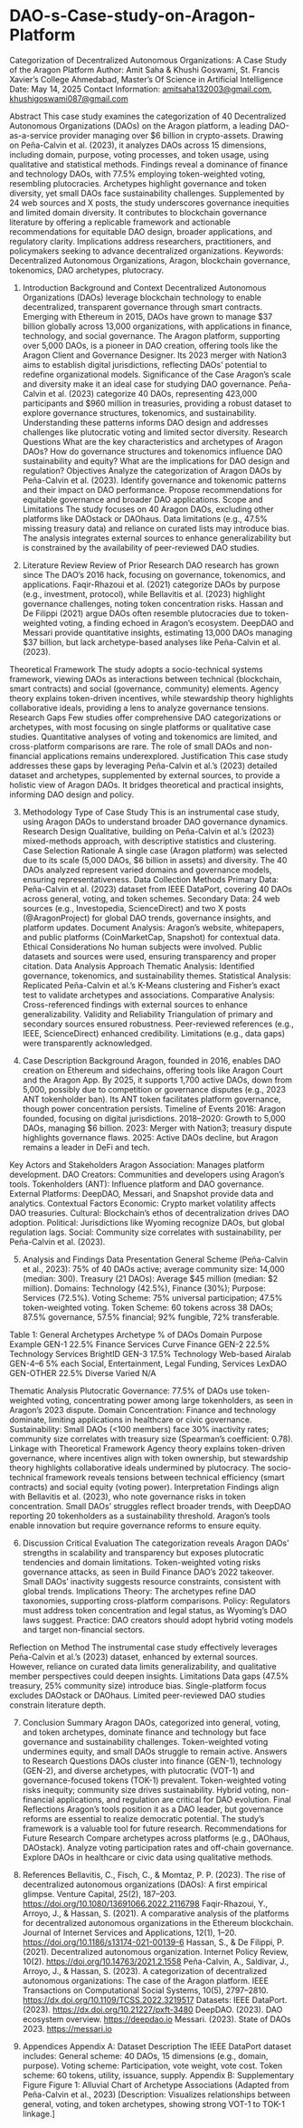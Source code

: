 # DAO-s-Case-study-on-Aragon-Platform
Categorization of Decentralized Autonomous Organizations: A Case Study of the Aragon Platform
Author: Amit Saha & Khushi Goswami, St. Francis Xavier’s College Ahmedabad, Master’s Of Science in Artificial Intelligence
Date: May 14, 2025
Contact Information: amitsaha132003@gmail.com, khushigoswami087@gmail.com

Abstract
This case study examines the categorization of 40 Decentralized Autonomous Organizations (DAOs) on the Aragon platform, a leading DAO-as-a-service provider managing over $6 billion in crypto-assets. Drawing on Peña-Calvin et al. (2023), it analyzes DAOs across 15 dimensions, including domain, purpose, voting processes, and token usage, using qualitative and statistical methods. Findings reveal a dominance of finance and technology DAOs, with 77.5% employing token-weighted voting, resembling plutocracies. Archetypes highlight governance and token diversity, yet small DAOs face sustainability challenges. Supplemented by 24 web sources and X posts, the study underscores governance inequities and limited domain diversity. It contributes to blockchain governance literature by offering a replicable framework and actionable recommendations for equitable DAO design, broader applications, and regulatory clarity. Implications address researchers, practitioners, and policymakers seeking to advance decentralized organizations.
Keywords: Decentralized Autonomous Organizations, Aragon, blockchain governance, tokenomics, DAO archetypes, plutocracy.

1. Introduction
Background and Context
Decentralized Autonomous Organizations (DAOs) leverage blockchain technology to enable decentralized, transparent governance through smart contracts. Emerging with Ethereum in 2015, DAOs have grown to manage $37 billion globally across 13,000 organizations, with applications in finance, technology, and social governance. The Aragon platform, supporting over 5,000 DAOs, is a pioneer in DAO creation, offering tools like the Aragon Client and Governance Designer. Its 2023 merger with Nation3 aims to establish digital jurisdictions, reflecting DAOs’ potential to redefine organizational models.
Significance of the Case
Aragon’s scale and diversity make it an ideal case for studying DAO governance. Peña-Calvin et al. (2023) categorize 40 DAOs, representing 423,000 participants and $960 million in treasuries, providing a robust dataset to explore governance structures, tokenomics, and sustainability. Understanding these patterns informs DAO design and addresses challenges like plutocratic voting and limited sector diversity.
Research Questions
What are the key characteristics and archetypes of Aragon DAOs?
How do governance structures and tokenomics influence DAO sustainability and equity?
What are the implications for DAO design and regulation?
Objectives
Analyze the categorization of Aragon DAOs by Peña-Calvin et al. (2023).
Identify governance and tokenomic patterns and their impact on DAO performance.
Propose recommendations for equitable governance and broader DAO applications.
Scope and Limitations
The study focuses on 40 Aragon DAOs, excluding other platforms like DAOstack or DAOhaus. Data limitations (e.g., 47.5% missing treasury data) and reliance on curated lists may introduce bias. The analysis integrates external sources to enhance generalizability but is constrained by the availability of peer-reviewed DAO studies.

3. Literature Review
Review of Prior Research
DAO research has grown since The DAO’s 2016 hack, focusing on governance, tokenomics, and applications. Faqir-Rhazoui et al. (2021) categorize DAOs by purpose (e.g., investment, protocol), while Bellavitis et al. (2023) highlight governance challenges, noting token concentration risks. Hassan and De Filippi (2021) argue DAOs often resemble plutocracies due to token-weighted voting, a finding echoed in Aragon’s ecosystem. DeepDAO and Messari provide quantitative insights, estimating 13,000 DAOs managing $37 billion, but lack archetype-based analyses like Peña-Calvin et al. (2023).

Theoretical Framework
The study adopts a socio-technical systems framework, viewing DAOs as interactions between technical (blockchain, smart contracts) and social (governance, community) elements. Agency theory explains token-driven incentives, while stewardship theory highlights collaborative ideals, providing a lens to analyze governance tensions.
Research Gaps
Few studies offer comprehensive DAO categorizations or archetypes, with most focusing on single platforms or qualitative case studies. Quantitative analyses of voting and tokenomics are limited, and cross-platform comparisons are rare. The role of small DAOs and non-financial applications remains underexplored.
Justification
This case study addresses these gaps by leveraging Peña-Calvin et al.’s (2023) detailed dataset and archetypes, supplemented by external sources, to provide a holistic view of Aragon DAOs. It bridges theoretical and practical insights, informing DAO design and policy.

3. Methodology
Type of Case Study
This is an instrumental case study, using Aragon DAOs to understand broader DAO governance dynamics.
Research Design
Qualitative, building on Peña-Calvin et al.’s (2023) mixed-methods approach, with descriptive statistics and clustering.
Case Selection Rationale
A single case (Aragon platform) was selected due to its scale (5,000 DAOs, $6 billion in assets) and diversity. The 40 DAOs analyzed represent varied domains and governance models, ensuring representativeness.
Data Collection Methods
Primary Data: Peña-Calvin et al. (2023) dataset from IEEE DataPort, covering 40 DAOs across general, voting, and token schemes.
Secondary Data: 24 web sources (e.g., Investopedia, ScienceDirect) and two X posts (@AragonProject) for global DAO trends, governance insights, and platform updates.
Document Analysis: Aragon’s website, whitepapers, and public platforms (CoinMarketCap, Snapshot) for contextual data.
Ethical Considerations
No human subjects were involved. Public datasets and sources were used, ensuring transparency and proper citation.
Data Analysis Approach
Thematic Analysis: Identified governance, tokenomics, and sustainability themes.
Statistical Analysis: Replicated Peña-Calvin et al.’s K-Means clustering and Fisher’s exact test to validate archetypes and associations.
Comparative Analysis: Cross-referenced findings with external sources to enhance generalizability.
Validity and Reliability
Triangulation of primary and secondary sources ensured robustness.
Peer-reviewed references (e.g., IEEE, ScienceDirect) enhanced credibility.
Limitations (e.g., data gaps) were transparently acknowledged.

4. Case Description
Background
Aragon, founded in 2016, enables DAO creation on Ethereum and sidechains, offering tools like Aragon Court and the Aragon App. By 2025, it supports 1,700 active DAOs, down from 5,000, possibly due to competition or governance disputes (e.g., 2023 ANT tokenholder ban). Its ANT token facilitates platform governance, though power concentration persists.
Timeline of Events
2016: Aragon founded, focusing on digital jurisdictions.
2018–2020: Growth to 5,000 DAOs, managing $6 billion.
2023: Merger with Nation3; treasury dispute highlights governance flaws.
2025: Active DAOs decline, but Aragon remains a leader in DeFi and tech.

Key Actors and Stakeholders
Aragon Association: Manages platform development.
DAO Creators: Communities and developers using Aragon’s tools.
Tokenholders (ANT): Influence platform and DAO governance.
External Platforms: DeepDAO, Messari, and Snapshot provide data and analytics.
Contextual Factors
Economic: Crypto market volatility affects DAO treasuries.
Cultural: Blockchain’s ethos of decentralization drives DAO adoption.
Political: Jurisdictions like Wyoming recognize DAOs, but global regulation lags.
Social: Community size correlates with sustainability, per Peña-Calvin et al. (2023).

5. Analysis and Findings
Data Presentation
General Scheme (Peña-Calvin et al., 2023):
75% of 40 DAOs active; average community size: 14,000 (median: 300).
Treasury (21 DAOs): Average $45 million (median: $2 million).
Domains: Technology (42.5%), Finance (30%); Purpose: Services (72.5%).
Voting Scheme: 75% universal participation; 47.5% token-weighted voting.
Token Scheme: 60 tokens across 38 DAOs; 87.5% governance, 57.5% financial; 92% fungible, 72% transferable.

Table 1: General Archetypes
Archetype
% of DAOs
Domain
Purpose
Example
GEN-1
22.5%
Finance
Services
Curve Finance
GEN-2
22.5%
Technology
Services
BrightID
GEN-3
17.5%
Technology
Web-based
Airalab
GEN-4–6
5% each
Social, Entertainment, Legal
Funding, Services
LexDAO
GEN-OTHER
22.5%
Diverse
Varied
N/A


Thematic Analysis
Plutocratic Governance: 77.5% of DAOs use token-weighted voting, concentrating power among large tokenholders, as seen in Aragon’s 2023 dispute.
Domain Concentration: Finance and technology dominate, limiting applications in healthcare or civic governance.
Sustainability: Small DAOs (<100 members) face 30% inactivity rates; community size correlates with treasury size (Spearman’s coefficient: 0.78).
Linkage with Theoretical Framework
Agency theory explains token-driven governance, where incentives align with token ownership, but stewardship theory highlights collaborative ideals undermined by plutocracy. The socio-technical framework reveals tensions between technical efficiency (smart contracts) and social equity (voting power).
Interpretation
Findings align with Bellavitis et al. (2023), who note governance risks in token concentration. Small DAOs’ struggles reflect broader trends, with DeepDAO reporting 20 tokenholders as a sustainability threshold. Aragon’s tools enable innovation but require governance reforms to ensure equity.

6. Discussion
Critical Evaluation
The categorization reveals Aragon DAOs’ strengths in scalability and transparency but exposes plutocratic tendencies and domain limitations. Token-weighted voting risks governance attacks, as seen in Build Finance DAO’s 2022 takeover. Small DAOs’ inactivity suggests resource constraints, consistent with global trends.
Implications
Theory: The archetypes refine DAO taxonomies, supporting cross-platform comparisons.
Policy: Regulators must address token concentration and legal status, as Wyoming’s DAO laws suggest.
Practice: DAO creators should adopt hybrid voting models and target non-financial sectors.

Reflection on Method
The instrumental case study effectively leverages Peña-Calvin et al.’s (2023) dataset, enhanced by external sources. However, reliance on curated data limits generalizability, and qualitative member perspectives could deepen insights.
Limitations
Data gaps (47.5% treasury, 25% community size) introduce bias.
Single-platform focus excludes DAOstack or DAOhaus.
Limited peer-reviewed DAO studies constrain literature depth.

7. Conclusion
Summary
Aragon DAOs, categorized into general, voting, and token archetypes, dominate finance and technology but face governance and sustainability challenges. Token-weighted voting undermines equity, and small DAOs struggle to remain active.
Answers to Research Questions
DAOs cluster into finance (GEN-1), technology (GEN-2), and diverse archetypes, with plutocratic (VOT-1) and governance-focused tokens (TOK-1) prevalent.
Token-weighted voting risks inequity; community size drives sustainability.
Hybrid voting, non-financial applications, and regulation are critical for DAO evolution.
Final Reflections
Aragon’s tools position it as a DAO leader, but governance reforms are essential to realize democratic potential. The study’s framework is a valuable tool for future research.
Recommendations for Future Research
Compare archetypes across platforms (e.g., DAOhaus, DAOstack).
Analyze voting participation rates and off-chain governance.
Explore DAOs in healthcare or civic data using qualitative methods.

8. References
Bellavitis, C., Fisch, C., & Momtaz, P. P. (2023). The rise of decentralized autonomous organizations (DAOs): A first empirical glimpse. Venture Capital, 25(2), 187–203. https://doi.org/10.1080/13691066.2022.2116798
Faqir-Rhazoui, Y., Arroyo, J., & Hassan, S. (2021). A comparative analysis of the platforms for decentralized autonomous organizations in the Ethereum blockchain. Journal of Internet Services and Applications, 12(1), 1–20. https://doi.org/10.1186/s13174-021-00139-6
Hassan, S., & De Filippi, P. (2021). Decentralized autonomous organization. Internet Policy Review, 10(2). https://doi.org/10.14763/2021.2.1558
Peña-Calvin, A., Saldivar, J., Arroyo, J., & Hassan, S. (2023). A categorization of decentralized autonomous organizations: The case of the Aragon platform. IEEE Transactions on Computational Social Systems, 10(5), 2797–2810. https://dx.doi.org/10.1109/TCSS.2022.3219517
Datasets: IEEE DataPort. (2023). https://dx.doi.org/10.21227/pxft-3480
DeepDAO. (2023). DAO ecosystem overview. https://deepdao.io
Messari. (2023). State of DAOs 2023. https://messari.io

10. Appendices
Appendix A: Dataset Description
The IEEE DataPort dataset includes:
General scheme: 40 DAOs, 15 dimensions (e.g., domain, purpose).
Voting scheme: Participation, vote weight, vote cost.
Token scheme: 60 tokens, utility, issuance, supply.
Appendix B: Supplementary Figure
Figure 1: Alluvial Chart of Archetype Associations (Adapted from Peña-Calvin et al., 2023)
[Description: Visualizes relationships between general, voting, and token archetypes, showing strong VOT-1 to TOK-1 linkage.]

